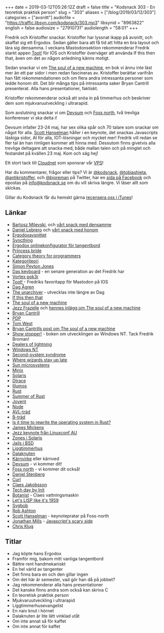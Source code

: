 +++
date = 2019-03-12T05:26:12Z
draft = false
title = "Kodsnack 303 - En teoretisk praktisk person"
slug = "303"
aliases = ["/blog/2019/03/12/303"]
categories = ["avsnitt"]
audiofile = "https://traffic.libsyn.com/kodsnack/303.mp3"
libsynid = "8963822"
english = false
audiosize = "27910731"
audiolength = "58:01"
+++

Fredrik och Kristoffer snackar. Kristoffer har lyssnat ikapp på avsnitt, och skaffat sig ett Ergodox. Sedan gäller bara att få tid att hitta en bra layout och lära sig densamma. I veckans Mastodonsektion rekommenderar Fredrik starkt appen [Toot!](https://mastodon.social/@tootapp) för IOS och Kristoffer överväger att använda If this then that, även om det av någon anledning känns motigt.

Sedan snackar vi om [The soul of a new machine](https://en.wikipedia.org/wiki/The_Soul_of_a_New_Machine), en bok vi ännu inte läst mer än ett par sidor i men redan fascineras av. Kristoffer berättar varifrån han fått rekommendationen och om flera andra intressanta personer som ledde honom dit. Det blir många tips på intressanta saker Bryan Cantrill presenterat. Alla hans presentationer, faktiskt.

Kristoffer rekommenderar också att snöa in på timmerhus och beskriver dem som mjukvaruutveckling i ultrarapid.

Som avslutning snackar vi om [Devsum](https://www.devsum.se/) och [Foss north](https://foss-north.se/2019/), två trevliga konferenser vi ska delta i!

Devsum infaller 23-24 maj, har sex olika spår och 70 talare som snackar om något för alla. [Scott Hanselman](https://www.hanselman.com/) håller i en keynote,  det snackas Javascripts läskiga sidor, AI för alla, IOT-lösningar och mycket mer! Fredrik vill redan se fler tal än han rimligen kommer att hinna med. Dessutom finns givetvis alla trevliga deltagare att snacka med, både mallan talen och på minglet och festandet på kvällen 23 maj. Kom och säg hej!

Ett stort tack till [Cloudnet](http://www.cloudnet.se) som sponsrar vår [VPS](http://en.wikipedia.org/wiki/Virtual_private_server)!

Har du kommentarer, frågor eller tips? Vi är [@kodsnack](https://www.twitter.com/kodsnack), [@tobiashieta](https://www.twitter.com/tobiashieta), [@antikristoffer](https://www.twitter.com/antikristoffer), och [@bjoreman](https://www.twitter.com/bjoreman) på Twitter, har en [sida på Facebook](https://www.facebook.com/kodsnack) och epostas på [info@kodsnack.se](mailto:info@kodsnack.se) om du vill skriva längre. Vi läser allt som skickas.

Gillar du Kodsnack får du hemskt gärna [recensera oss i iTunes](http://itunes.apple.com/se/podcast/kodsnack/id561631498?l=en)!

## Länkar ##
* [Bartosz Milevski](https://bartoszmilewski.com/), och [vårt snack med densamme](https://kodsnack.se/292/)
* [Daniel Lebrero](https://danlebrero.com/) och [vårt snack med honom](https://kodsnack.se/international/294/)
* [Ergodoxavsnittet](https://kodsnack.se/international/260/)
* [Syncthing](https://syncthing.net/)
* [Ergodox onlinekonfigurator för tangentbord](https://configure.ergodox-ez.com/layouts/default/latest/0)
* [Princess bride](https://en.wikipedia.org/wiki/The_Princess_Bride_%28film%29)
* [Category theory for programmers](https://bartoszmilewski.com/2014/10/28/category-theory-for-programmers-the-preface/)
* [Kategoriteori](https://en.wikipedia.org/wiki/Category_theory)
* [Simon Peyton Jones](https://en.wikipedia.org/wiki/Simon_Peyton_Jones)
* [Das keyboard](https://www.daskeyboard.com/daskeyboard-4-ultimate/) - en senare generation av det Fredrik har
* [Vortex pok3r](https://bjoreman.com/thoughts/pok3r.html)
* [Toot!](https://mastodon.social/@tootapp) - Fredriks favoritapp för Mastodon på IOS
* [Dag Ågren](https://github.com/DagAgren)
* [The unarchiver](https://theunarchiver.com/) - utvecklas inte längre av Dag
* [If this then that](https://ifttt.com/discover)
* [The soul of a new machine](https://en.wikipedia.org/wiki/The_Soul_of_a_New_Machine)
* [Jezz Frazelle](https://twitter.com/jessfraz) och [hennes inlägg om The soul of a new machine](https://blog.jessfraz.com/post/new-golden-age-of-building-with-soul/)
* [Bryan Cantrill](https://twitter.com/bcantrill)
* [PDP](https://en.wikipedia.org/wiki/Programmed_Data_Processor)
* [Tom West](https://en.wikipedia.org/wiki/Tom_West)
* [Bryan Cantrills post om The soul of a new machine](http://dtrace.org/blogs/bmc/2019/02/10/reflecting-on-the-soul-of-a-new-machine/)
* [Show stopper!](https://www.amazon.com/Show-Stopper-Breakneck-Generation-Microsoft/dp/0029356717) - boken om utvecklingen av Windows NT. Tack Fredrik Broman!
* [Dealers of lightning](https://www.amazon.com/Dealers-Lightning-Xerox-PARC-Computer/dp/0887309895)
* [Windows NT](https://en.wikipedia.org/wiki/Windows_NT)
* [Second-system syndrome](https://en.wikipedia.org/wiki/Second-system_effect)
* [Where wizards stay up late](https://www.amazon.co.uk/Where-Wizards-Stay-Up-Late/dp/0684832674)
* [Sun microsystems](https://en.wikipedia.org/wiki/Sun_Microsystems)
* [Minix](https://en.wikipedia.org/wiki/MINIX)
* [Solaris](https://en.wikipedia.org/wiki/Solaris_%28operating_system%29)
* [Dtrace](https://en.wikipedia.org/wiki/DTrace)
* [Illumos](https://en.wikipedia.org/wiki/Illumos)
* [Rust](https://en.wikipedia.org/wiki/Rust_%28programming_language%29)
* [Summer of Rust](https://www.youtube.com/watch?v=LjFM8vw3pbU)
* [Joyent](https://en.wikipedia.org/wiki/Joyent)
* [Node](https://en.wikipedia.org/wiki/Node.js)
* [AVL-träd](https://en.wikipedia.org/wiki/AVL_tree)
* [B-träd](https://en.wikipedia.org/wiki/B-tree)
* [Is it time to rewrite the operating system in Rust?](https://www.youtube.com/watch?v=HgtRAbE1nBM)
* [James Mickens](https://mickens.seas.harvard.edu/wisdom-james-mickens)
* [Jezz keynote från Linuxconf AU](https://www.youtube.com/watch?v=7mzbIOtcIaQ)
* [Zones i Solaris](https://en.wikipedia.org/wiki/Solaris_Containers)
* [Jails i BSD](https://en.wikipedia.org/wiki/FreeBSD_jail)
* [Liggtimmerhus](http://www.ekobyggportalen.se/huskonstruktioner/trahus-timmer/)
* [Dalaknuten](https://www.google.com/search?rls=en&q=dalaknut&tbm=isch&source=univ&client=safari&sa=X&ved=2ahUKEwjkhr3Y2_fgAhWm-yoKHQhLCpMQsAR6BAgEEAE&biw=1917&bih=1222)
* [Kärnvirke](https://sv.wikipedia.org/wiki/K%C3%A4rnved) eller kärnved
* [Devsum](https://www.devsum.se/) - vi kommer dit!
* [Foss north](https://foss-north.se/2019/) - vi kommer dit också!
* [Daniel Stenberg](https://daniel.haxx.se/)
* [Curl](https://curl.haxx.se/)
* [Claes Jakobsson](https://www.linkedin.com/in/claesjac/)
* [Tech day by Init](https://www.meetup.com/Tech-Day-by-Init/)
* [Botanist](https://github.com/botanist) - Claes vattningsmaskin
* [Let's LISP like it's 1959](https://www.youtube.com/watch?v=hGY3uBHVVr4)
* [Svgbob](https://github.com/ivanceras/svgbob)
* [Rob Ashton](http://codeofrob.com/blog.html)
* [Scott Hanselman](https://www.hanselman.com/) - keynotepratar på Foss-north
* [Jonathan Mills](https://twitter.com/jonathanfmills) - [Javascript's scary side](https://www.devsum.se/sessions/a-guide-to-javascripts-scary-side/)
* [Chris Klug](https://twitter.com/zerokoll)

## Titlar ##
* Jag köpte hans Ergodox
* Framför mig, bakom mitt vanliga tangentbord
* Bättre rent handmekaniskt
* En hel värld av tangenter
* Det finns bara en och den gillar ingen
* Om det här är semester, vad gör han då på jobbet?
* Jag rekommenderar alla hans presentationer
* Det kanske finns andra som också kan skriva C
* En teoretisk praktisk person
* Mjukvaruutveckling i ultrarapid
* Liggtimmerhusevangelist
* En naiv knut i hörnet
* Dalaknuten är lite lätt vinklad utåt
* Om inte annat så för kaffet
* Om inte annat för kaffet